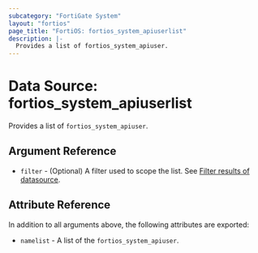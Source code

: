 ```yaml
---
subcategory: "FortiGate System"
layout: "fortios"
page_title: "FortiOS: fortios_system_apiuserlist"
description: |-
  Provides a list of fortios_system_apiuser.
---
```


# Data Source: fortios_system_apiuserlist
Provides a list of `fortios_system_apiuser`.

## Argument Reference

* `filter` - (Optional) A filter used to scope the list. See [Filter results of datasource](https://registry.terraform.io/providers/fortinetdev/fortios/latest/docs/guides/fgt_filter).

## Attribute Reference

In addition to all arguments above, the following attributes are exported:

* `namelist` -  A list of the `fortios_system_apiuser`.
